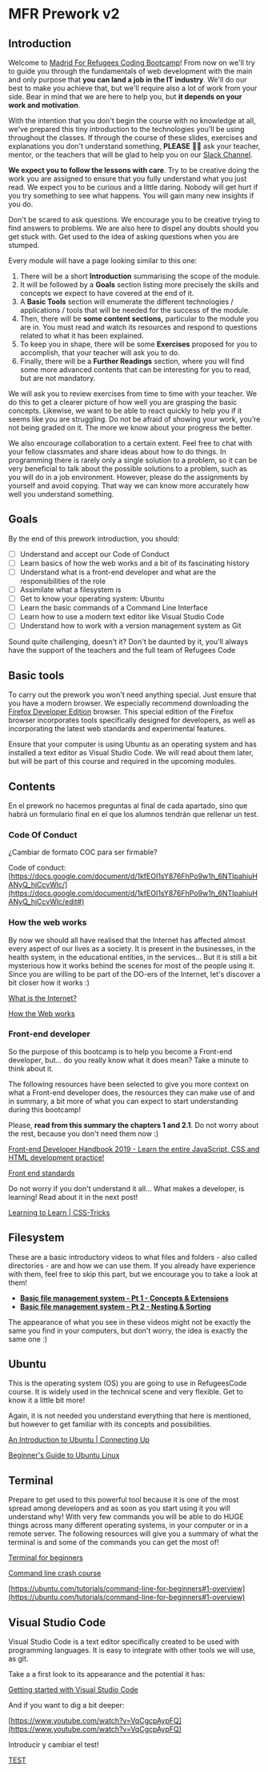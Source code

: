 # MFR Prework v2

## Introduction

Welcome to [Madrid For Refugees Coding Bootcamp](https://madridforrefugees.org/es/la-organizacion/mfr-coding-es/)!  From now on we'll try to guide you through the fundamentals of web development with the main and only purpose that **you can land a job in the IT industry**. We'll do our best to make you achieve that, but we'll require also a lot of work from your side. Bear in mind that we are here to help you, but **it depends on your work and motivation**.

With the intention that you don't begin the course with no knowledge at all, we've prepared this 
tiny introduction to the technologies you'll be using throughout the classes. If through the course of these slides, exercises and explanations you don't understand something, **PLEASE** 🙏🏼 ask your teacher, mentor, or the teachers that will be glad to help you on our [Slack Channel](https://mfrcodingproject.slack.com/).

**We expect you to follow the lessons with care**. Try to be creative doing the work you are assigned to ensure that you fully understand what you just read. We expect you to be curious and a little daring. Nobody will get hurt if you try something to see what happens. You will gain many new insights if you do.

Don't be scared to ask questions. We encourage you to be creative trying to find answers to problems. We are also here to dispel any doubts should you get stuck with. Get used to the idea of asking questions when you are stumped.

Every module will have a page looking similar to this one: 

1. There will be a short **Introduction** summarising the scope of the module.
2. It will be followed by a **Goals** section listing more precisely the skills and concepts we expect to have covered at the end of it.
3. A **Basic Tools** section will enumerate the different technologies / applications / tools that will be needed for the success of the module.
4. Then, there will be **some content sections,** particular to the module you are in. You must read and watch its resources and respond to questions related to what it has been explained.
5. To keep you in shape, there will be some **Exercises** proposed for you to accomplish, that your teacher will ask you to do.
6. Finally, there will be a **Further Readings** section, where you will find some more advanced contents that can be interesting for you to read, but are not mandatory.

We will ask you to review exercises from time to time with your teacher. We do this to get a clearer picture of how well you are grasping the basic concepts. Likewise, we want to be able to react quickly to help you if it seems like you are struggling. Do not be afraid of showing your work, you’re not being graded on it. The more we know about your progress the better.

We also encourage collaboration to a certain extent. Feel free to chat with your fellow classmates and share ideas about how to do things. In programming there is rarely only a single solution to a problem, so it can be very beneficial to talk about the possible solutions to a problem, such as you will do in a job environment. However, please do the assignments by yourself and avoid copying. That way we can know more accurately how well you understand something.

## Goals

By the end of this prework introduction, you should:

- [ ]  Understand and accept our Code of Conduct
- [ ]  Learn basics of how the web works and a bit of its fascinating history
- [ ]  Understand what is a front-end developer and what are the responsibilities of the role
- [ ]  Assimilate what a filesystem is
- [ ]  Get to know your operating system: Ubuntu
- [ ]  Learn the basic commands of a Command Line Interface
- [ ]  Learn how to use a modern text editor like Visual Studio Code
- [ ]  Understand how to work with a version management system as Git

Sound quite challenging, doesn't it? Don't be daunted by it, you'll always have the support of the teachers and the full team of Refugees Code

## Basic tools

To carry out the prework you won't need anything special. Just ensure that you have a modern browser. We especially recommend downloading the [Firefox Developer Edition](https://www.mozilla.org/en-US/firefox/developer/) browser. This special edition of the Firefox browser incorporates tools specifically designed for developers, as well as incorporating the latest web standards and experimental features. 

Ensure that your computer is using Ubuntu as an operating system and has installed a text editor as Visual Studio Code. We will read about them later, but will be part of this course and required in the upcoming modules.

## Contents

En el prework no hacemos preguntas al final de cada apartado, sino que habrá un formulario final en el que los alumnos tendrán que rellenar un test.

### Code Of Conduct

¿Cambiar de formato COC para ser firmable?

Code of conduct: [https://docs.google.com/document/d/1kfEOI1sY876FhPo9w1h_6NTIpahiuHANyQ_hjCcvWlc/](https://docs.google.com/document/d/1kfEOI1sY876FhPo9w1h_6NTIpahiuHANyQ_hjCcvWlc/edit#)

### How the web works

By now we should all have realised that the Internet has affected almost every aspect of our lives as a society. It is present in the businesses, in the health system, in the educational entities, in the services... But it is still a bit mysterious how it works behind the scenes for most of the people using it. Since you are willing to be part of the DO-ers of the Internet, let's discover a bit closer how it works :) 

[What is the Internet?](https://www.youtube.com/watch?v=Dxcc6ycZ73M)

[How the Web works](https://developer.mozilla.org/en-US/docs/Learn/Getting_started_with_the_web/How_the_Web_works)

### Front-end developer

So the purpose of this bootcamp is to help you become a Front-end developer, but... do you really know what it does mean? Take a minute to think about it.

The following resources have been selected to give you more context on what a Front-end developer does, the resources they can make use of and in summary, a bit more of what you can expect to start understanding during this bootcamp!

Please, **read from this summary the chapters 1 and 2.1**. Do not worry about the rest, because you don't need them now :)

[Front-end Developer Handbook 2019 - Learn the entire JavaScript, CSS and HTML development practice!](https://frontendmasters.com/books/front-end-handbook/2019/#2)

[Front end standards](https://yellowshoe.com.au/standards/#browsers)

Do not worry if you don't understand it all... What makes a developer, is learning! Read about it in the next post!

[Learning to Learn | CSS-Tricks](https://css-tricks.com/learning-to-learn/)

## Filesystem

These are a basic introductory videos to what files and folders - also called directories - are and how we can use them. If you already have experience with them, feel free to skip this part, but we encourage you to take a look at them!

- **[Basic file management system - Pt 1 - Concepts & Extensions](https://www.youtube.com/watch?v=k-EID5_2D9U)**
- **[Basic file management system - Pt 2 - Nesting & Sorting](https://www.youtube.com/watch?v=DGd48PGbnBs)**

The appearance of what you see in these videos might not be exactly the same you find in your computers, but don't worry, the idea is exactly the same one :)

## Ubuntu

This is the operating system (OS) you are going to use in RefugeesCode course. It is widely used in the technical scene and very flexible. Get to know it a little bit more!

Again, it is not needed you understand everything that here is mentioned, but however to get familiar with its concepts and possibilities.

[An Introduction to Ubuntu | Connecting Up](https://www.connectingup.org/learn/articles/introduction-ubuntu)

[Beginner's Guide to Ubuntu Linux](https://www.lifewire.com/beginners-guide-to-ubuntu-2205722)

## Terminal

Prepare to get used to this powerful tool because it is one of the most spread among developers and as soon as you start using it you will understand why! With very few commands you will be able to do HUGE things across many different operating systems, in your computer or in a remote server. The following resources will give you a summary of what the terminal is and some of the commands you can get the most of!

[Terminal for beginners](https://medium.com/@grace.m.nolan/terminal-for-beginners-e492ba10902a)

[Command line crash course](https://developer.mozilla.org/en-US/docs/Learn/Tools_and_testing/Understanding_client-side_tools/Command_line)

[https://ubuntu.com/tutorials/command-line-for-beginners#1-overview](https://ubuntu.com/tutorials/command-line-for-beginners#1-overview)

## Visual Studio Code

Visual Studio Code is a text editor specifically created to be used with programming languages. It is easy to integrate with other tools we will use, as git.

Take a a first look to its appearance and the potential it has:

[Getting started with Visual Studio Code](https://code.visualstudio.com/docs/introvideos/basics)

And if you want to dig a bit deeper:

[https://www.youtube.com/watch?v=VqCgcpAypFQ](https://www.youtube.com/watch?v=VqCgcpAypFQ)

Introducir y cambiar el test!

[TEST](https://docs.google.com/forms/d/1RfIfGAzcfw4ZK_9yBvnJFCtGlzjA6-3ljtDT0woagJY/edit)